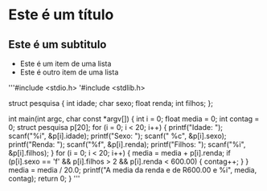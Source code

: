 # Este é um título
## Este é um subtitulo

+ Este é um item de uma lista
+ Este é outro item de uma lista

'''#include <stdio.h>
'#include <stdlib.h>

struct pesquisa {
  int idade;
  char sexo;
  float renda;
  int filhos;
};

int main(int argc, char const *argv[]) {
  int i = 0;
  float media = 0;
  int contag = 0;
  struct pesquisa p[20];
   for (i = 0; i < 20; i++) {
    printf("Idade: ");
    scanf("%i", &p[i].idade);
    printf("Sexo: ");
    scanf(" %c", &p[i].sexo);
    printf("Renda: ");
    scanf("%f", &p[i].renda);
    printf("Filhos: ");
    scanf("%i", &p[i].filhos);
   }
   for (i = 0; i < 20; i++) {
   media = media + p[i].renda;
   if (p[i].sexo == 'f' && p[i].filhos > 2 && p[i].renda < 600.00) {
     contag++;
   }
   }
   media = media / 20.0;
   printf("A media da renda e de R$%.00f\n e as mulheres com mais de dois filhos e renda a baixo de R$600.00 e %i", media, contag);
    return 0;
}
'''
